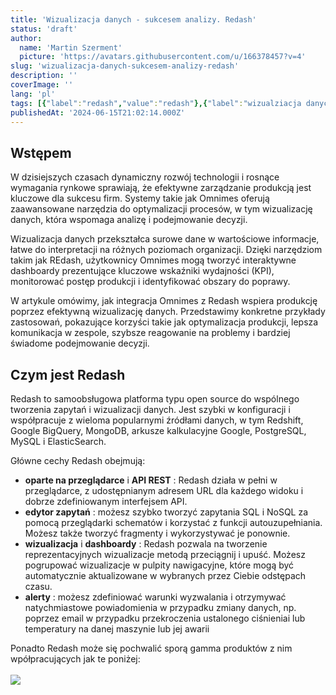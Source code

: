 ```yaml
---
title: 'Wizualizacja danych - sukcesem analizy. Redash'
status: 'draft'
author:
  name: 'Martin Szerment'
  picture: 'https://avatars.githubusercontent.com/u/166378457?v=4'
slug: 'wizualizacja-danych-sukcesem-analizy-redash'
description: ''
coverImage: ''
lang: 'pl'
tags: [{"label":"redash","value":"redash"},{"label":"wizualziacja danych","value":"wizualziacjaDanych"},{"label":"big data","value":"bigData"},{"label":"raporty","value":"raporty"}]
publishedAt: '2024-06-15T21:02:14.000Z'
---
```


## Wstępem

W dzisiejszych czasach dynamiczny rozwój technologii i rosnące wymagania rynkowe sprawiają, że efektywne zarządzanie produkcją jest kluczowe dla sukcesu firm. Systemy takie jak Omnimes oferują zaawansowane narzędzia do optymalizacji procesów, w tym wizualizację danych, która wspomaga analizę i podejmowanie decyzji.

Wizualizacja danych przekształca surowe dane w wartościowe informacje, łatwe do interpretacji na różnych poziomach organizacji. Dzięki narzędziom takim jak REdash, użytkownicy Omnimes mogą tworzyć interaktywne dashboardy prezentujące kluczowe wskaźniki wydajności (KPI), monitorować postęp produkcji i identyfikować obszary do poprawy.

W artykule omówimy, jak integracja Omnimes z Redash wspiera produkcję poprzez efektywną wizualizację danych. Przedstawimy konkretne przykłady zastosowań, pokazujące korzyści takie jak optymalizacja produkcji, lepsza komunikacja w zespole, szybsze reagowanie na problemy i bardziej świadome podejmowanie decyzji.

## Czym jest Redash

Redash to samoobsługowa platforma typu open source do wspólnego tworzenia zapytań i wizualizacji danych. Jest szybki w konfiguracji i współpracuje z wieloma popularnymi źródłami danych, w tym Redshift, Google BigQuery, MongoDB, arkusze kalkulacyjne Google, PostgreSQL, MySQL i ElasticSearch.

Główne cechy Redash obejmują:

- **oparte na przeglądarce** i **API REST** : Redash działa w pełni w przeglądarce, z udostępnianym adresem URL dla każdego widoku i dobrze zdefiniowanym interfejsem API.
- **edytor zapytań** : możesz szybko tworzyć zapytania SQL i NoSQL za pomocą przeglądarki schematów i korzystać z funkcji autouzupełniania. Możesz także tworzyć fragmenty i wykorzystywać je ponownie.
- **wizualizacja** i **dashboardy** : Redash pozwala na tworzenie reprezentacyjnych wizualizacje metodą przeciągnij i upuść. Możesz pogrupować wizualizacje w pulpity nawigacyjne, które mogą być automatycznie aktualizowane w wybranych przez Ciebie odstępach czasu.
- **alerty** : możesz zdefiniować warunki wyzwalania i otrzymywać natychmiastowe powiadomienia w przypadku zmiany danych, np. poprzez email w przypadku przekroczenia ustalonego ciśnieniai lub temperatury na danej maszynie lub jej awarii

Ponadto Redash może się pochwalić sporą gamma produktów z nim wpółpracujących jak te poniżej:\
\
![](/images/image-AzMT.png)